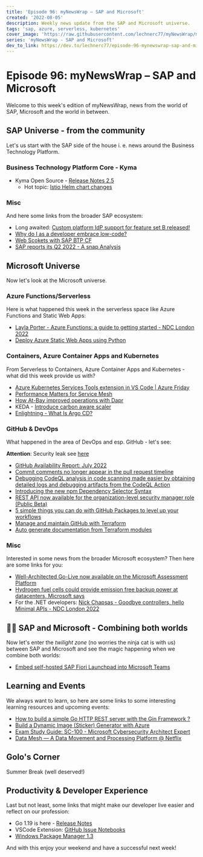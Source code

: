 ```yaml
---
title: 'Episode 96: myNewsWrap – SAP and Microsoft'
created: '2022-08-05'
description: Weekly news update from the SAP and Microsoft universe.
tags: 'sap, azure, serverless, kubernetes'
cover_image: 'https://raw.githubusercontent.com/lechnerc77/myNewsWrap/main/episodes/cover-images/episode096small.png'
series: 'myNewsWrap - SAP and Microsoft'
dev_to_link: https://dev.to/lechnerc77/episode-96-mynewswrap-sap-and-microsoft-421l
---
```


# Episode 96: myNewsWrap – SAP and Microsoft

Welcome to this week's edition of myNewsWrap, news from the world of SAP, Microsoft and the world in between.

## SAP Universe - from the community

Let's us start with the SAP side of the house i. e. news around the Business Technology Platform.

### Business Technology Platform Core - Kyma

* Kyma Open Source - [Release Notes 2.5](https://kyma-project.io/blog/2022/8/2/release-notes-25)
  * Hot topic: [Istio Helm chart changes](https://kyma-project.io/blog/2022/8/2/release-notes-25#istio-helm-chart-changes)

### Misc

And here some links from the broader SAP ecosystem:

* Long awaited: [Custom platform IdP support for feature set B released!](https://blogs.sap.com/2022/08/01/custom-platform-idp-support-for-feature-set-b-released/)
* [Why do I as a developer embrace low-code?](https://blogs.sap.com/2022/08/04/why-do-i-as-a-developer-embrace-low-code/)
* [Web Scokets with SAP BTP CF](https://btp.udina.de/development/websocket.html)
* [SAP reports its Q2 2022 - A snap Analysis](https://aheadcrm.blogspot.com/2022/07/sap-reports-its-q2-2022-snap-analysis.html)

## Microsoft Universe

Now let's look at the Microsoft universe.

### Azure Functions/Serverless

Here is what happened this week in the serverless space like Azure Functions and Static Web Apps:

* [Layla Porter - Azure Functions: a guide to getting started - NDC London 2022](https://youtu.be/hy_GWqjia3U)
* [Deploy Azure Static Web Apps using Python](https://dev.to/azure/deploy-azure-static-web-apps-using-python-1hn7)

### Containers, Azure Container Apps and Kubernetes

From Serverless to Containers, Azure Container Apps and Kubernetes - what did this week provide us with?

* [Azure Kubernetes Services Tools extension in VS Code | Azure Friday](https://youtu.be/V-y2r8DmmrE)
* [Performance Matters for Service Mesh](https://systemsapproach.substack.com/p/performance-matters-for-service-mesh)
* [How At-Bay improved operations with Dapr](https://www.cncf.io/case-studies/at-bay/)
* KEDA - [Introduce carbon aware scaler](https://github.com/kedacore/keda/issues/3467)
* [Enlightning - What Is Argo CD?](https://youtu.be/fQ9846hRiFo)

### GitHub & DevOps

What happened in the area of DevOps and esp. GitHub - let's see:

**Attention**: Security leak see [here](https://twitter.com/stephenlacy/status/1554697077430505473?s=21&t=bnd2RClgFcnAgbUkAAeI6A)

* [GitHub Availability Report: July 2022](https://github.blog/2022-08-03-github-availability-report-july-2022/)
* [Commit comments no longer appear in the pull request timeline](https://github.blog/changelog/2022-08-04-commit-comments-no-longer-appear-in-the-pull-request-timeline/)
* [Debugging CodeQL analysis in code scanning made easier by obtaining detailed logs and debugging artifacts from the CodeQL Action](https://github.blog/changelog/2022-08-01-debugging-codeql-analysis-in-code-scanning-made-easier-by-obtaining-detailed-logs-and-debugging-artifacts-from-the-codeql-action/)
* [Introducing the new npm Dependency Selector Syntax](https://github.blog/changelog/2022-08-03-introducing-the-new-npm-dependency-selector-syntax/)
* [REST API now available for the organization-level security manager role (Public Beta)](https://github.blog/changelog/2022-08-01-rest-api-now-available-for-the-organization-level-security-manager-role-public-beta/)
* [5 simple things you can do with GitHub Packages to level up your workflows](https://github.blog/2022-08-04-5-simple-things-you-can-do-with-github-packages-to-level-up-your-workflows/)
* [Manage and maintain GitHub with Terraform](https://dev.to/pwd9000/manage-and-maintain-github-with-terraform-2k86)
* [Auto generate documentation from Terraform modules](https://dev.to/pwd9000/auto-generate-documentation-from-terraform-modules-42bl)

### Misc

Interested in some news from the broader Microsoft ecosystem? Then here are some links for you:

* [Well-Architected Go-Live now available on the Microsoft Assessment Platform](https://techcommunity.microsoft.com/t5/azure-migration-and/well-architected-go-live-now-available-on-the-microsoft/ba-p/3521561)
* [Hydrogen fuel cells could provide emission free backup power at datacenters, Microsoft says](https://news.microsoft.com/innovation-stories/hydrogen-fuel-cells-could-provide-emission-free-backup-power-at-datacenters-microsoft-says/)
* For the .NET developers: [Nick Chapsas - Goodbye controllers, hello Minimal APIs - NDC London 2022](https://youtu.be/hPpvlKLeYYA)

## 🐱‍👤 SAP and Microsoft - Combining both worlds

Now let's enter the _twilight zone_ (no worries the ninja cat is with us) between SAP and Microsoft and see the magic happening when we combine both worlds:

* [Embed self-hosted SAP Fiori Launchpad into Microsoft Teams](https://blogs.sap.com/2022/08/02/embed-self-hosted-sap-fiori-launchpad-into-microsoft-teams/)

## Learning and Events

We always want to learn, so here are some links to some interesting learning resources and upcoming events:

* [How to build a simple Go HTTP REST server with the Gin Framework ?](https://www.practical-go-lessons.com/post/how-to-build-a-simple-go-http-rest-server-with-the-gin-framework-cbil2tiranas70neqlag)
* [Build a Dynamic Image (Sticker) Generator with Azure](https://youtu.be/JVulJtDktjk)
* [Exam Study Guide: SC-100 - Microsoft Cybersecurity Architect Expert](https://zimmergren.net/exam-study-guide-sc100-microsoft-cybersecurity-architect-expert/)
* [Data Mesh — A Data Movement and Processing Platform @ Netflix](https://netflixtechblog.com/data-mesh-a-data-movement-and-processing-platform-netflix-1288bcab2873)

## Golo's Corner

Summer Break (well deserved!)

## Productivity & Developer Experience

Last but not least, some links that might make our developer live easier and reflect on our profession:

* Go 1.19 is here - [Release Notes](https://go.dev/doc/go1.19)
* VSCode Extension: [GitHub Issue Notebooks](https://marketplace.visualstudio.com/items?itemName=ms-vscode.vscode-github-issue-notebooks)
* [Windows Package Manager 1.3](https://devblogs.microsoft.com/commandline/windows-package-manager-1-3/)

And with this enjoy your weekend and have a successful next week!
